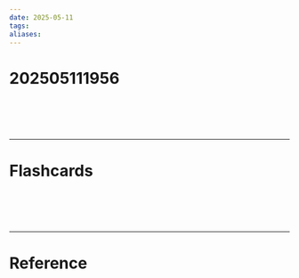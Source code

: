 ```yaml
---
date: 2025-05-11
tags: 
aliases:
---
```

# 202505111956


# ‌
---
# Flashcards


# ‌
---
# Reference
